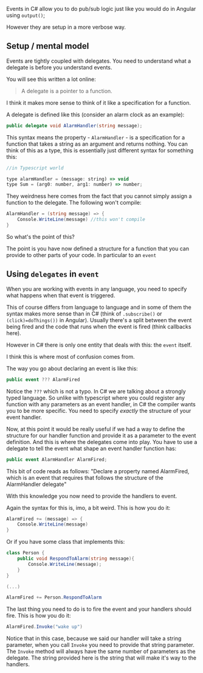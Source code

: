 Events in C# allow you to do pub/sub logic just like you would do in Angular using `output()`;

However they are setup in a more verbose way.

## Setup / mental model

Events are tightly coupled with delegates. You need to understand what a delegate is before you understand events.

You will see this written a lot online:

> A delegate is a pointer to a function. 

I think it makes more sense to think of it like a specification for a function. 

A delegate is defined like this (consider an alarm clock as an example):

```C#
public delegate void AlarmHandler(string message);
```

This syntax means the property - `AlarmHandler` - is a specification for a function that takes a string as an argument and returns nothing. You can think of this as a type, this is essentially just different syntax for something this:
```js
//in Typescript world

type alarmHandler = (message: string) => void 
type Sum = (arg0: number, arg1: number) => number;
```

They weirdness here comes from the fact that you cannot simply assign a function to the delegate. The following won't compile:

```C#
AlarmHandler = (string message) => {
	Console.WriteLine(message) //this won't compile
}
```

So what's the point of this? 

The point is you have now defined a structure for a function that you can provide to other parts of your code. In particular to an `event`

## Using `delegates` in `event`

When you are working with events in any language, you need to specify what happens when that event is triggered.

This of course differs from language to language and in some of them the syntax makes more sense than in C# (think of `.subscribe()` or `(click)=doThings())`  in Angular). Usually there's a split between the event being fired and the code that runs when the event is fired (think callbacks here).

However in C# there is only one entity that deals with this: the `event` itself.

I think this is where most of confusion comes from.

The way you go about declaring an event is like this:

```C#
public event ??? AlarmFired
```

Notice the `???` which is not a typo. In C# we are talking about a strongly typed language. So unlike with typescript where you could register any function with any parameters as an event handler, in C# the compiler wants you to be more specific. You need to specify *exactly* the structure of your event handler.

Now, at this point it would be really useful if we had a way to define the structure for our handler function and provide it as a parameter to the event definition. And this is where the delegates come into play. You have to use a delegate to tell the event what shape an event handler function has:

```C#
public event AlarmHandler AlarmFired;
```

This bit of code reads as follows: "Declare a property named AlarmFired, which is an event that requires that follows the structure of the AlarmHandler delegate"

With this knowledge you now need to provide the handlers to event.

Again the syntax for this is, imo, a bit weird. This is how you do it:

```C#
AlarmFired += (message) => {
	Console.WriteLine(message)
}
```

Or if you have some class that implements this:

```C#
class Person {
	public void RespondToAlarm(string message){
		Console.WriteLine(message);
	}
}

(...)

AlarmFired += Person.RespondToAlarm
```

The last thing you need to do is to fire the event and your handlers should fire. This is how you do it:

```C#
AlarmFired.Invoke("wake up")
```

Notice that in this case, because we said our handler will take a string parameter, when you call `Invoke` you need to provide that string parameter. The `Invoke` method will always have the same number of parameters as the delegate. The string provided here is the string that will make it's way to the handlers.